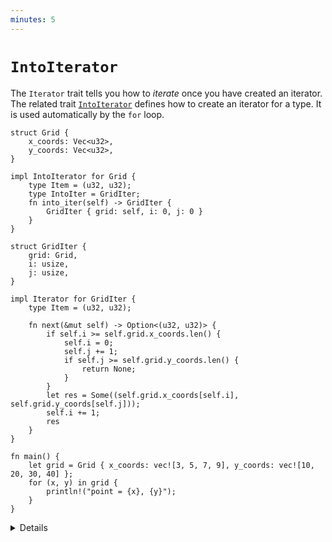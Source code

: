 ```yaml
---
minutes: 5
---
```


# `IntoIterator`

The `Iterator` trait tells you how to _iterate_ once you have created an
iterator. The related trait
[`IntoIterator`](https://doc.rust-lang.org/std/iter/trait.IntoIterator.html)
defines how to create an iterator for a type. It is used automatically by the
`for` loop.

```rust,editable
struct Grid {
    x_coords: Vec<u32>,
    y_coords: Vec<u32>,
}

impl IntoIterator for Grid {
    type Item = (u32, u32);
    type IntoIter = GridIter;
    fn into_iter(self) -> GridIter {
        GridIter { grid: self, i: 0, j: 0 }
    }
}

struct GridIter {
    grid: Grid,
    i: usize,
    j: usize,
}

impl Iterator for GridIter {
    type Item = (u32, u32);

    fn next(&mut self) -> Option<(u32, u32)> {
        if self.i >= self.grid.x_coords.len() {
            self.i = 0;
            self.j += 1;
            if self.j >= self.grid.y_coords.len() {
                return None;
            }
        }
        let res = Some((self.grid.x_coords[self.i], self.grid.y_coords[self.j]));
        self.i += 1;
        res
    }
}

fn main() {
    let grid = Grid { x_coords: vec![3, 5, 7, 9], y_coords: vec![10, 20, 30, 40] };
    for (x, y) in grid {
        println!("point = {x}, {y}");
    }
}
```

<details>

- `IntoIterator` is the trait that makes for loops work. It is implemented by
  collection types such as `Vec<T>` and references to them such as `&Vec<T>` and
  `&[T]`. Ranges also implement it. This is why you can iterate over a vector
  with `for i in some_vec { .. }` but `some_vec.next()` doesn't exist.

Click through to the docs for `IntoIterator`. Every implementation of
`IntoIterator` must declare two types:

- `Item`: the type to iterate over, such as `i8`,
- `IntoIter`: the `Iterator` type returned by the `into_iter` method.

Note that `IntoIter` and `Item` are linked: the iterator must have the same
`Item` type, which means that it returns `Option<Item>`

The example iterates over all combinations of x and y coordinates.

Try iterating over the grid twice in `main`. Why does this fail? Note that
`IntoIterator::into_iter` takes ownership of `self`.

Fix this issue by implementing `IntoIterator` for `&Grid` and creating a
`GridRefIter` that iterates by reference. A version with both `GridIter` and
`GridRefIter` is available [in this playground][1].

The same problem can occur for standard library types: `for e in some_vector`
will take ownership of `some_vector` and iterate over owned elements from that
vector. Use `for e in &some_vector` instead, to iterate over references to
elements of `some_vector`.

</details>

[1]: https://play.rust-lang.org/?version=stable&mode=debug&edition=2021&gist=947e371c7295af758504f01f149023a1
